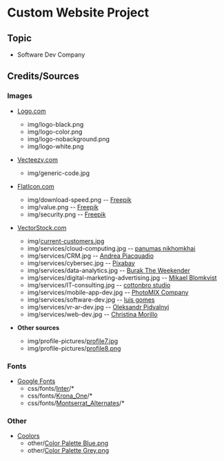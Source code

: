 # Custom Website Project

## Topic

 - Software Dev Company

## Credits/Sources

### Images
- [Logo.com](https://logo.com/) 
	- img/logo-black.png
	- img/logo-color.png
	- img/logo-nobackground.png
	- img/logo-white.png
- [Vecteezy.com](https://www.vecteezy.com/photo/3343387-desktop-source-code-and-wallpaper-by-coding-and-programming)
	- img/generic-code.jpg
- [FlatIcon.com](https://www.flaticon.com/)
	- img/download-speed.png -- [Freepik](https://www.flaticon.com/authors/freepik)
	- img/value.png -- [Freepik](https://www.flaticon.com/authors/freepik)
	- img/security.png -- [Freepik](https://www.flaticon.com/authors/freepik)
- [VectorStock.com](https://www.vectorstock.com/)
	- img/[current-customers.jpg](https://www.vectorstock.com/royalty-free-vector/popular-companies-logos-vector-39237042)
	- img/services/cloud-computing.jpg -- [panumas nikhomkhai](https://www.pexels.com/photo/close-up-photo-of-mining-rig-1148820/)
	- img/services/CRM.jpg -- [Andrea Piacquadio](https://www.pexels.com/photo/cheerful-couple-making-online-purchases-at-home-3756345/)
	- img/services/cybersec.jpg -- [Pixabay](https://www.pexels.com/photo/security-logo-60504/)
	- img/services/data-analytics.jpg -- [Burak The Weekender](https://www.pexels.com/photo/black-blue-and-red-graph-illustration-186461/)
	- img/services/digital-marketing-advertising.jpg -- [Mikael Blomkvist](https://www.pexels.com/photo/simple-workspace-at-home-6476584/)
	- img/services/IT-consulting.jpg -- [cottonbro studio](https://www.pexels.com/photo/person-in-black-pants-and-black-shoes-sitting-on-brown-wooden-chair-4101143/)
	- img/services/mobile-app-dev.jpg -- [PhotoMIX Company](https://www.pexels.com/photo/person-holding-silver-iphone-7-887751/)
	- img/services/software-dev.jpg -- [luis gomes](https://www.pexels.com/photo/close-up-photo-of-programming-of-codes-546819/)
	- img/services/vr-ar-dev.jpg -- [Oleksandr Pidvalnyi](https://www.pexels.com/photo/bearded-man-using-virtual-reality-glasses-6848112/)
	- img/services/web-dev.jpg -- [Christina Morillo](https://www.pexels.com/photo/person-holding-smartphone-while-using-laptop-1181244/)

- **Other sources**
	- img/profile-pictures/[profile7.jpg](https://parade.com/1240718/kelseypelzer/albert-einstein-quotes/)
	- img/profile-pictures/[profile8.png](https://en.wikipedia.org/wiki/Jeffrey_Epstein#/media/File:Epstein_Final_Mugshot.png)
### Fonts
- [Google Fonts](https://fonts.google.com/)
	- css/fonts/[Inter](https://fonts.google.com/specimen/Inter)/*
	- css/fonts/[Krona_One](https://fonts.google.com/specimen/Krona+One)/*
	- css/fonts/[Montserrat_Alternates](https://fonts.google.com/specimen/Montserrat+Alternates)/*
### Other
- [Coolors](https://coolors.co/)
	- other/[Color Palette Blue.png](https://coolors.co/palette/012a4a-013a63-01497c-014f86-2a6f97-2c7da0-468faf-61a5c2-89c2d9-a9d6e5)
	- other/[Color Palette Grey.png](https://coolors.co/palette/f8f9fa-e9ecef-dee2e6-ced4da-adb5bd-6c757d-495057-343a40-212529)